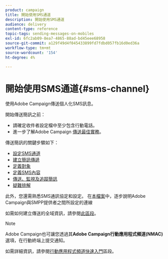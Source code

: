 ```yaml
---
product: campaign
title: 開始使用SMS通道
description: 開始使用SMS通道
audience: delivery
content-type: reference
topic-tags: sending-messages-on-mobiles
exl-id: 6fc2ab09-8ea7-4865-88ad-bd45eee68958
source-git-commit: a129f49d4f045433899fd7fdbd057fb16d0ed36a
workflow-type: tm+mt
source-wordcount: '154'
ht-degree: 4%

---
```


# 開始使用SMS通道{#sms-channel}


使用Adobe Campaign傳送個人化SMS訊息。

開始傳送簡訊之前：

* 請確定收件者設定檔中至少包含行動電話。
* 進一步了解Adobe Campaign [傳送最佳實務](delivery-best-practices.md)。

傳送簡訊的關鍵步驟如下：

* [設定SMS通道](sms-set-up.md)
* [建立簡訊傳遞](sms-create.md)
* [定義對象](sms-create.md#selecting-the-target-population)
* [定義SMS內容](sms-create.md#defining-the-sms-content)
* [傳送、監視及追蹤簡訊](sms-send.md)
* [疑難排解](troubleshooting-sms.md)

此外，您還需熟悉SMS通訊協定和設定。 在[本檔案](sms-protocol.md)中，逐步說明Adobe Campaign與SMPP提供者之間所設定的連線

如需如何建立傳送的全域資訊，請參閱[此區段](steps-about-delivery-creation-steps.md)。

>[!NOTE]
>
>Adobe Campaign也可讓您透過其&#x200B;**Adobe Campaign行動應用程式頻道(NMAC)**&#x200B;選項，在行動終端上提交通知。
> 
>如需詳細資訊，請參閱[行動應用程式頻道快速入門](about-mobile-app-channel.md)區段。
